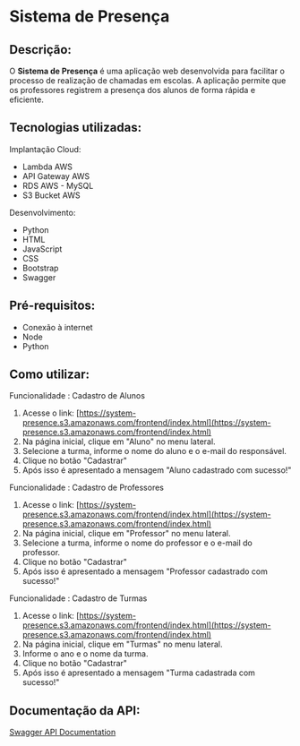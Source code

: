 # Sistema de Presença

## Descrição:

O **Sistema de Presença** é uma aplicação web desenvolvida para facilitar o processo de realização de chamadas em escolas. A aplicação permite que os professores registrem a presença dos alunos de forma rápida e eficiente.

## Tecnologias utilizadas:
Implantação Cloud:
- Lambda AWS
- API Gateway AWS
- RDS AWS - MySQL
- S3 Bucket AWS

Desenvolvimento:
- Python
- HTML
- JavaScript
- CSS
- Bootstrap
- Swagger

## Pré-requisitos:

- Conexão à internet
- Node
- Python

## Como utilizar:

Funcionalidade :  Cadastro de Alunos 
1. Acesse o link: [https://system-presence.s3.amazonaws.com/frontend/index.html](https://system-presence.s3.amazonaws.com/frontend/index.html)
4. Na página inicial, clique em "Aluno" no menu lateral.
5. Selecione a turma, informe o nome do aluno e o e-mail do responsável.
6. Clique no botão "Cadastrar"
7. Após isso é apresentado a mensagem "Aluno cadastrado com sucesso!"

Funcionalidade :  Cadastro de Professores 
1. Acesse o link: [https://system-presence.s3.amazonaws.com/frontend/index.html](https://system-presence.s3.amazonaws.com/frontend/index.html)
4. Na página inicial, clique em "Professor" no menu lateral.
5. Selecione a turma, informe o nome do professor e o e-mail do professor.
6. Clique no botão "Cadastrar"
7. Após isso é apresentado a mensagem "Professor cadastrado com sucesso!"

Funcionalidade :  Cadastro de Turmas 
1. Acesse o link: [https://system-presence.s3.amazonaws.com/frontend/index.html](https://system-presence.s3.amazonaws.com/frontend/index.html)
4. Na página inicial, clique em "Turmas" no menu lateral.
5. Informe o ano e o nome da turma.
6. Clique no botão "Cadastrar"
7. Após isso é apresentado a mensagem "Turma cadastrada com sucesso!"

## Documentação da API:

[Swagger API Documentation](https://app.swaggerhub.com/apis-docs/sousa8/system-presence/2024-04-30)
